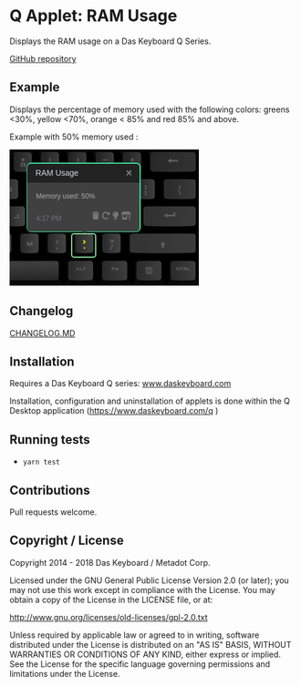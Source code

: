 # Q Applet: RAM Usage

Displays the RAM usage on a Das Keyboard Q Series.

[GitHub repository](https://github.com/daskeyboard/daskeyboard-applet--ram-usage)

## Example

Displays the percentage of memory used with the following colors: greens <30%, yellow <70%, orange < 85% and red 85% and above.

Example with 50% memory used :

![RAM Usage on a Das Keybaord Q](assets/image.png "Q RAM usage")

## Changelog

[CHANGELOG.MD](CHANGELOG.md)

## Installation

Requires a Das Keyboard Q series: www.daskeyboard.com

Installation, configuration and uninstallation of applets is done within
the Q Desktop application (https://www.daskeyboard.com/q )

## Running tests

- `yarn test`

## Contributions

Pull requests welcome.

## Copyright / License

Copyright 2014 - 2018 Das Keyboard / Metadot Corp.

Licensed under the GNU General Public License Version 2.0 (or later);
you may not use this work except in compliance with the License.
You may obtain a copy of the License in the LICENSE file, or at:

   http://www.gnu.org/licenses/old-licenses/gpl-2.0.txt

Unless required by applicable law or agreed to in writing, software
distributed under the License is distributed on an "AS IS" BASIS,
WITHOUT WARRANTIES OR CONDITIONS OF ANY KIND, either express or implied.
See the License for the specific language governing permissions and
limitations under the License.
